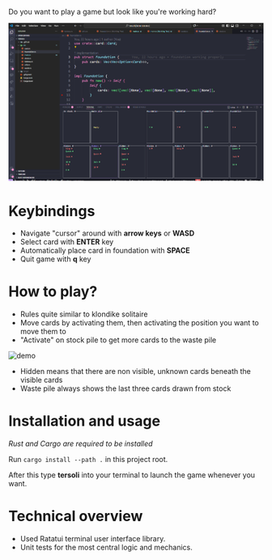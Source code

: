 Do you want to play a game but look like you're working hard?

![demo](demo.png)

# Keybindings

- Navigate "cursor" around with **arrow keys** or **WASD**
- Select card with **ENTER** key
- Automatically place card in foundation with **SPACE**
- Quit game with **q** key

# How to play?

- Rules quite similar to klondike solitaire
- Move cards by activating them, then activating the position you want to move them to
- "Activate" on stock pile to get more cards to the waste pile

![demo](demo.gif)

- Hidden means that there are non visible, unknown cards beneath the visible cards
- Waste pile always shows the last three cards drawn from stock

# Installation and usage

*Rust and Cargo are required to be installed*

Run ``cargo install --path .`` in this project root.

After this type **tersoli** into your terminal to launch the game whenever you want.

# Technical overview

- Used Ratatui terminal user interface library. 
- Unit tests for the most central logic and mechanics.